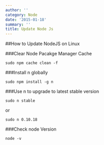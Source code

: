```yaml
---
author: ''
category: Node
date: '2015-01-18'
summary: ''
title: Update Node Js
---
```

##How to Update NodeJS on Linux

###Clear Node Pacakge Manager Cache

`sudo npm cache clean -f`

###Install n globally

`sudo npm install -g n`

###Use n to upgrade to latest stable version

`sudo n stable`

or

`sudo n 0.10.18`

###Check node Version

`node -v`
